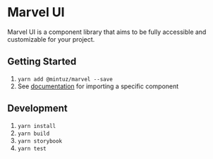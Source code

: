 # Marvel UI

Marvel UI is a component library that aims to be fully accessible and customizable for your project.

## Getting Started

1. `yarn add @mintuz/marvel --save`
2. See [documentation](https://mintuz.github.io/marvel-ui/) for importing a specific component

## Development

1. `yarn install`
2. `yarn build`
3. `yarn storybook`
4. `yarn test`
